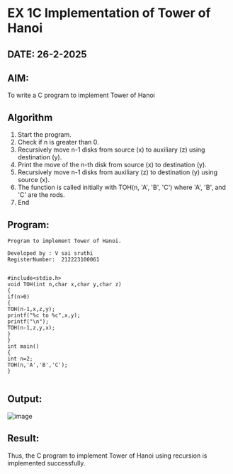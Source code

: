 # EX 1C Implementation of Tower of Hanoi
## DATE: 26-2-2025
## AIM:
To write a C program to implement Tower of Hanoi

## Algorithm
1. Start the program. 
2. Check if n is greater than 0. 
3. Recursively move n-1 disks from source (x) to auxiliary (z) using destination (y). 
4. Print the move of the n-th disk from source (x) to destination (y). 
5. Recursively move n-1 disks from auxiliary (z) to destination (y) using source (x). 
6. The function is called initially with TOH(n, 'A', 'B', 'C') where 'A', 'B', and 'C' are the rods. 
7. End 
## Program:
```
Program to implement Tower of Hanoi.

Developed by : V sai sruthi
RegisterNumber:  212223100061


#include<stdio.h> 
void TOH(int n,char x,char y,char z) 
{ 
if(n>0) 
{ 
TOH(n-1,x,z,y); 
printf("%c to %c",x,y); 
printf("\n"); 
TOH(n-1,z,y,x); 
} 
} 
int main() 
{ 
int n=2; 
TOH(n,'A','B','C'); 
} 


```

## Output:

![image](https://github.com/user-attachments/assets/4f4520dc-1d13-448b-a557-d216f78fd936)


## Result:
Thus, the C program to implement Tower of Hanoi using recursion is implemented successfully.
